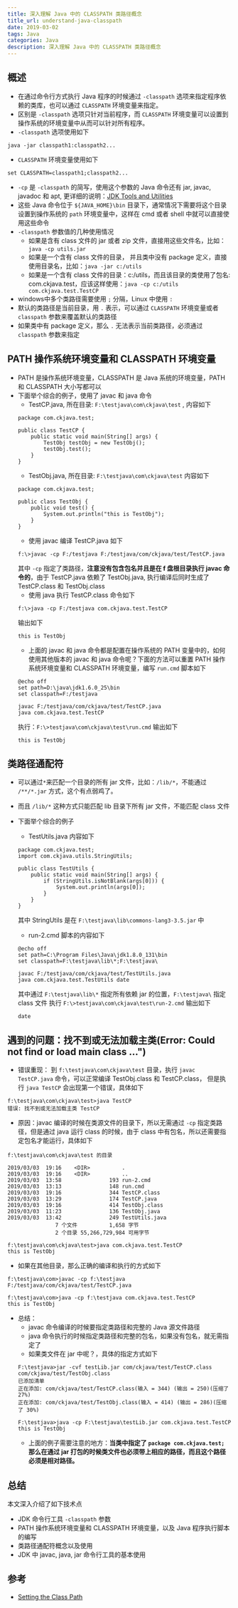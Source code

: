 ```yaml
---
title: 深入理解 Java 中的 CLASSPATH 类路径概念
title_url: understand-java-classpath
date: 2019-03-02
tags: Java
categories: Java
description: 深入理解 Java 中的 CLASSPATH 类路径概念
---
```


## 概述

- 在通过命令行方式执行 Java 程序的时候通过 `-classpath` 选项来指定程序依赖的类库，也可以通过 `CLASSPATH` 环境变量来指定。
- 区别是 `-classpath` 选项只针对当前程序，而 `CLASSPATH` 环境变量可以设置到操作系统的环境变量中从而可以针对所有程序。
- `-classpath` 选项使用如下
```
java -jar classpath1:classpath2...
```

- `CLASSPATH` 环境变量使用如下
```
set CLASSPATH=classpath1;classpath2...
```

- `-cp` 是 `-classpath` 的简写，使用这个参数的 Java 命令还有 jar, javac, javadoc 和 apt, 更详细的说明：[JDK Tools and Utilities](https://docs.oracle.com/javase/8/docs/technotes/tools/index.html)
- 这些 Java 命令位于 `${JAVA_HOME}\bin` 目录下，通常情况下需要将这个目录设置到操作系统的 `path` 环境变量中，这样在 cmd 或者 shell 中就可以直接使用这些命令
- `-classpath` 参数值的几种使用情况
    - 如果是含有 class 文件的 jar 或者 zip 文件，直接用这些文件名，比如：`java -cp utils.jar`
    - 如果是一个含有 class 文件的目录， 并且类中没有 package 定义，直接使用目录名，比如：`java -jar c:/utils`
    - 如果是一个含有 class 文件的目录：c:/utils，而且该目录的类使用了包名: com.ckjava.test，应该这样使用：`java -cp c:/utils com.ckjava.test.TestCP`
- windows中多个类路径需要使用 `;` 分隔，Linux 中使用 `:`
- 默认的类路径是当前目录，用 `.` 表示，可以通过 `CLASSPATH` 环境变量或者 `classpath` 参数来覆盖默认的类路径
- 如果类中有 package 定义，那么 `.` 无法表示当前类路径，必须通过 `classpath` 参数来指定

## PATH 操作系统环境变量和 CLASSPATH 环境变量

- PATH 是操作系统环境变量，CLASSPATH 是 Java 系统的环境变量，PATH 和 CLASSPATH 大小写都可以
- 下面举个综合的例子，使用了 javac 和 java 命令
    - TestCP.java, 所在目录: `F:\testjava\com\ckjava\test` , 内容如下
    ```
    package com.ckjava.test;
    
    public class TestCP {
        public static void main(String[] args) {
            TestObj testObj = new TestObj();
            testObj.test();
        }
    }
    ```
    - TestObj.java, 所在目录: `F:\testjava\com\ckjava\test` 内容如下
    ```
    package com.ckjava.test;

    public class TestObj {
        public void test() {
            System.out.println("this is TestObj");
        }
    }
    ```
    - 使用 javac 编译 TestCP.java 如下
    ```
    f:\>javac -cp F:/testjava F:/testjava/com/ckjava/test/TestCP.java
    ```
    其中 `-cp` 指定了类路径，**注意没有包含包名并且是在 f 盘根目录执行 javac 命令的**，由于 TestCP.java 依赖了 TestObj.java, 执行编译后同时生成了 TestCP.class 和 TestObj.class
    - 使用 java 执行 TestCP.class 命令如下
    ```
    f:\>java -cp F:/testjava com.ckjava.test.TestCP
    ```
    输出如下
    ```
    this is TestObj
    ```
    - 上面的 javac 和 java 命令都是配置在操作系统的 PATH 变量中的，如何使用其他版本的 javac 和 java 命令呢？下面的方法可以重置 PATH 操作系统环境变量和 CLASSPATH 环境变量，编写 `run.cmd` 脚本如下
    ```
    @echo off
    set path=D:\java\jdk1.6.0_25\bin
    set classpath=F:/testjava
    
    javac F:/testjava/com/ckjava/test/TestCP.java
    java com.ckjava.test.TestCP
    ```
    执行：`F:\>testjava\com\ckjava\test\run.cmd` 输出如下
    ```
    this is TestObj
    ```
    
## 类路径通配符

- 可以通过`*`来匹配一个目录的所有 jar 文件，比如：`/lib/*`，不能通过 `/**/*.jar` 方式，这个有点弱鸡了。
- 而且 `/lib/*` 这种方式只能匹配 lib 目录下所有 jar 文件，不能匹配 class 文件
- 下面举个综合的例子
    - TestUtils.java 内容如下
    ```
    package com.ckjava.test;
    import com.ckjava.utils.StringUtils;
    
    public class TestUtils {
        public static void main(String[] args) {
            if (StringUtils.isNotBlank(args[0])) {
                System.out.println(args[0]);
            }
        }
    }
    ```
    其中 StringUtils 是在 `F:\testjava\lib\commons-lang3-3.5.jar` 中
	
    - run-2.cmd 脚本的内容如下
    ```
    @echo off
    set path=C:\Program Files\Java\jdk1.8.0_131\bin
    set classpath=F:\testjava\lib\*;F:\testjava\
    
    javac F:/testjava/com/ckjava/test/TestUtils.java
    java com.ckjava.test.TestUtils date
    ```
    其中通过 `F:\testjava\lib\*` 指定所有依赖 jar 的位置，`F:\testjava\` 指定class 文件
    执行 `F:\>testjava\com\ckjava\test\run-2.cmd` 输出如下
    ```
    date
    ```

## 遇到的问题：找不到或无法加载主类(Error: Could not find or load main class ...")

- 错误重现： 到 `f:\testjava\com\ckjava\test` 目录，执行 `javac TestCP.java` 命令，可以正常编译 TestObj.class 和  TestCP.class， 但是执行 `java TestCP` 会出现第一个错误，具体如下
```
f:\testjava\com\ckjava\test>java TestCP
错误: 找不到或无法加载主类 TestCP
```

- 原因：javac 编译的时候在类源文件的目录下，所以无需通过 `-cp` 指定类路径，但是通过 java 运行 class 的时候，由于 class 中有包名，所以还需要指定包名才能运行，具体如下
```
f:\testjava\com\ckjava\test 的目录

2019/03/03  19:16    <DIR>          .
2019/03/03  19:16    <DIR>          ..
2019/03/03  13:58               193 run-2.cmd
2019/03/03  13:13               148 run.cmd
2019/03/03  19:16               344 TestCP.class
2019/03/03  13:29               174 TestCP.java
2019/03/03  19:16               414 TestObj.class
2019/03/03  11:23               136 TestObj.java
2019/03/03  13:42               249 TestUtils.java
               7 个文件          1,658 字节
               2 个目录 55,266,729,984 可用字节

f:\testjava\com\ckjava\test>java com.ckjava.test.TestCP
this is TestObj
```

- 如果在其他目录，那么正确的编译和执行的方式如下
```
f:\testjava\com>javac -cp f:\testjava F:/testjava/com/ckjava/test/TestCP.java

f:\testjava\com>java -cp f:\testjava com.ckjava.test.TestCP
this is TestObj
```

- 总结：
    - javac 命令编译的时候要指定类路径和完整的 Java 源文件路径
    - java 命令执行的时候指定类路径和完整的包名，如果没有包名，就无需指定了
    - 如果类文件在 jar 中呢？，具体的指定方式如下
    ```
    F:\testjava>jar -cvf testLib.jar com/ckjava/test/TestCP.class com/ckjava/test/TestObj.class
    已添加清单
    正在添加: com/ckjava/test/TestCP.class(输入 = 344) (输出 = 250)(压缩了 27%)
    正在添加: com/ckjava/test/TestObj.class(输入 = 414) (输出 = 286)(压缩了 30%)
    
    F:\testjava>java -cp F:\testjava\testLib.jar com.ckjava.test.TestCP
    this is TestObj
    ```
    - 上面的例子需要注意的地方：**当类中指定了 `package com.ckjava.test;` 那么在通过 jar 打包的时候类文件也必须带上相应的路径，而且这个路径必须是相对路径。**

## 总结

本文深入介绍了如下技术点

- JDK 命令行工具 `-classpath` 参数
- PATH 操作系统环境变量和 CLASSPATH 环境变量，以及 Java 程序执行脚本的编写
- 类路径通配符概念以及使用
- JDK 中 javac, java, jar 命令行工具的基本使用
	
## 参考

- [Setting the Class Path](https://docs.oracle.com/javase/8/docs/technotes/tools/windows/classpath.html#A1100592)
